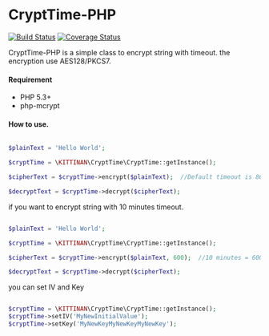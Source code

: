 CryptTime-PHP
=========
[![Build Status](https://travis-ci.org/kittinan/CryptTime-PHP.svg?branch=master)](https://travis-ci.org/kittinan/CryptTime-PHP)
[![Coverage Status](https://coveralls.io/repos/kittinan/CryptTime-PHP/badge.png?branch=master)](https://coveralls.io/r/kittinan/CryptTime-PHP?branch=master)

CryptTime-PHP is a simple class to encrypt string with timeout. the encryption use AES128/PKCS7.

#### Requirement
* PHP 5.3+
* php-mcrypt


#### How to use.
```php

$plainText = 'Hello World';

$cryptTime = \KITTINAN\CryptTime\CryptTime::getInstance();

$cipherText = $cryptTime->encrypt($plainText);  //Default timeout is 86400 seconds (1 day)

$decryptText = $cryptTime->decrypt($cipherText);

```

if you want to encrypt string with 10 minutes timeout.
```php

$plainText = 'Hello World';

$cryptTime = \KITTINAN\CryptTime\CryptTime::getInstance();

$cipherText = $cryptTime->encrypt($plainText, 600);  //10 minutes = 600 seconds

$decryptText = $cryptTime->decrypt($cipherText);
```

you can set IV and Key
```php

$cryptTime = \KITTINAN\CryptTime\CryptTime::getInstance();
$cryptTime->setIV('MyNewInitialValue');
$cryptTime->setKey('MyNewKeyMyNewKeyMyNewKey');
```



